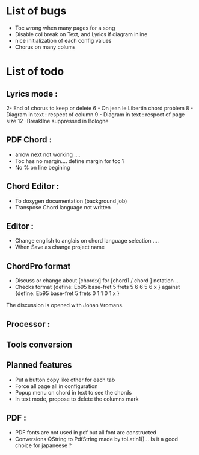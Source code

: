 List of bugs
============

- Toc wrong when many pages for a song
- Disable col break on Text, and Lyrics if diagram inline
- nice initialization of each config values
- Chorus on many colums


List of  todo
======================


Lyrics mode :
------------

2- End of chorus to keep or delete
6 - On jean le Libertin chord problem
8 - Diagram in text : respect of column
9 - Diagram in text : respect of page size
12 -BreaklIne suppressed in Bologne


PDF Chord :
----------

- arrow next not working ....
- Toc has no margin.... define margin for toc ?
- No % on line begining

Chord Editor :
------------

- To doxygen documentation (background job)
- Transpose Chord language not written

Editor :
-------

- Change english to anglais on chord language selection ....
- When  Save as change project name

ChordPro format
---------------

- Discuss or change about [chord:x] for [chord1 / chord ] notation ...
- Checks format {define: Eb95 base-fret 5 frets 5 6 6 5 6 x } against
{define: Eb95 base-fret 5 frets 0 1 1 0 1 x }

The discussion is opened with Johan Vromans.

Processor :
----------


Tools conversion
-----------------


Planned features
------------------
- Put a button  copy like other for each tab
- Force all page all in configuration
- Popup menu on chord in text to see the chords
- In text mode, propose to delete the columns mark


PDF :
----
  - PDF fonts are not used in pdf but all font are constructed
  - Conversions QString to PdfString made by toLatin1()... Is it a good choice for japaneese ?

